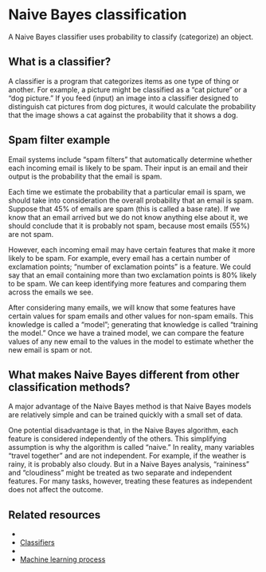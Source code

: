 # Naive Bayes classification

A Naive Bayes classifier uses probability to classify (categorize) an object.

## What is a classifier?

A classifier is a program that categorizes items as one type of thing or another. For example, a picture might be classified as a “cat picture” or a “dog picture.” If you feed (input) an image into a classifier designed to distinguish cat pictures from dog pictures, it would calculate the probability that the image shows a cat against the probability that it shows a dog.

## Spam filter example

Email systems include “spam filters” that automatically determine whether each incoming email is likely to be spam. Their input is an email and their output is the probability that the email is spam.

Each time we estimate the probability that a particular email is spam, we should take into consideration the overall probability that an email is spam. Suppose that 45% of emails are spam (this is called a base rate). If we know that an email arrived but we do not know anything else about it, we should conclude that it is probably not spam, because most emails (55%) are not spam.

However, each incoming email may have certain features that make it more likely to be spam. For example, every email has a certain number of exclamation points; “number of exclamation points” is a feature. We could say that an email containing more than two exclamation points is 80% likely to be spam. We can keep identifying more features and comparing them across the emails we see.

After considering many emails, we will know that some features have certain values for spam emails and other values for non-spam emails. This knowledge is called a “model”; generating that knowledge is called “training the model.” Once we have a trained model, we can compare the feature values of any new email to the values in the model to estimate whether the new email is spam or not.

## What makes Naive Bayes different from other classification methods?

A major advantage of the Naive Bayes method is that Naive Bayes models are relatively simple and can be trained quickly with a small set of data.

One potential disadvantage is that, in the Naive Bayes algorithm, each feature is considered independently of the others. This simplifying assumption is why the algorithm is called “naive.” In reality, many variables “travel together” and are not independent. For example, if the weather is rainy, it is probably also cloudy. But in a Naive Bayes analysis, “raininess” and “cloudiness” might be treated as two separate and independent features. For many tasks, however, treating these features as independent does not affect the outcome.

## Related resources

- <li><a href="{{ url_for('dynamicpath', page='classifiers') }}">Classifiers</a></li>
- <li><a href="{{ url_for('dynamicpath', page='mlprocess') }}">Machine learning process</a></li>
